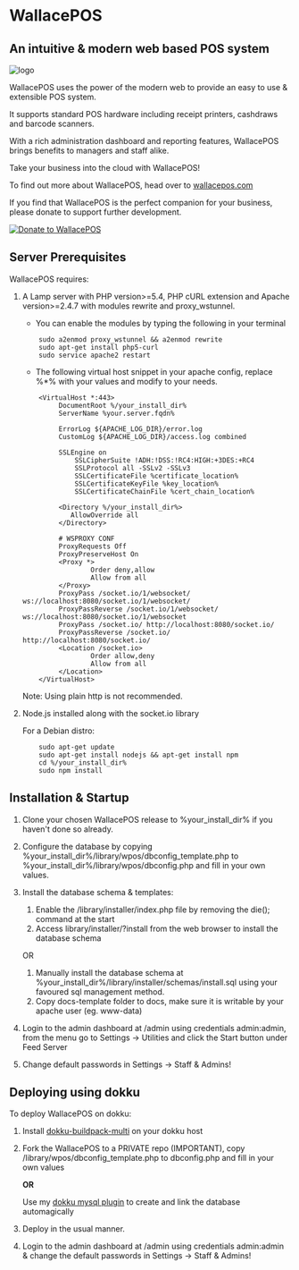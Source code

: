 # WallacePOS
## An intuitive & modern web based POS system
![logo](https://wallacepos.com/images/wallacepos_logo_600.png)

WallacePOS uses the power of the modern web to provide an easy to use & extensible POS system.

It supports standard POS hardware including receipt printers, cashdraws and barcode scanners.

With a rich administration dashboard and reporting features, WallacePOS brings benefits to managers and staff alike.

Take your business into the cloud with WallacePOS!

To find out more about WallacePOS, head over to [wallacepos.com](https://wallacepos.com)

If you find that WallacePOS is the perfect companion for your business, please donate to support further development.

[![Donate to WallacePOS](https://www.paypalobjects.com/en_AU/i/btn/btn_donateCC_LG.gif)](https://www.paypal.com/cgi-bin/webscr?cmd=_s-xclick&hosted_button_id=783UMXCNZGL68)

## Server Prerequisites

WallacePOS requires:

1. A Lamp server with PHP version>=5.4, PHP cURL extension and Apache version>=2.4.7 with modules rewrite and proxy_wstunnel.

    - You can enable the modules by typing the following in your terminal

    ```
        sudo a2enmod proxy_wstunnel && a2enmod rewrite
        sudo apt-get install php5-curl
        sudo service apache2 restart
    ```

    - The following virtual host snippet in your apache config, replace %*% with your values and modify to your needs.


    ```
        <VirtualHost *:443>
             DocumentRoot %/your_install_dir%
             ServerName %your.server.fqdn%

             ErrorLog ${APACHE_LOG_DIR}/error.log
             CustomLog ${APACHE_LOG_DIR}/access.log combined

             SSLEngine on
                 SSLCipherSuite !ADH:!DSS:!RC4:HIGH:+3DES:+RC4
                 SSLProtocol all -SSLv2 -SSLv3
                 SSLCertificateFile %certificate_location%
                 SSLCertificateKeyFile %key_location%
                 SSLCertificateChainFile %cert_chain_location%

             <Directory %/your_install_dir%>
                AllowOverride all
             </Directory>

             # WSPROXY CONF
             ProxyRequests Off
             ProxyPreserveHost On
             <Proxy *>
                     Order deny,allow
                     Allow from all
             </Proxy>
             ProxyPass /socket.io/1/websocket/ ws://localhost:8080/socket.io/1/websocket/
             ProxyPassReverse /socket.io/1/websocket/ ws://localhost:8080/socket.io/1/websocket
             ProxyPass /socket.io/ http://localhost:8080/socket.io/
             ProxyPassReverse /socket.io/ http://localhost:8080/socket.io/
             <Location /socket.io>
                     Order allow,deny
                     Allow from all
             </Location>
        </VirtualHost>
    ```

    Note: Using plain http is not recommended.

2. Node.js installed along with the socket.io library

    For a Debian distro:

    ```
        sudo apt-get update
        sudo apt-get install nodejs && apt-get install npm
        cd %/your_install_dir%
        sudo npm install
    ```

## Installation & Startup

1. Clone your chosen WallacePOS release to %your_install_dir% if you haven't done so already.

2. Configure the database by copying %your_install_dir%/library/wpos/dbconfig_template.php to %your_install_dir%/library/wpos/dbconfig.php and fill in your own values.

3. Install the database schema & templates:

    1. Enable the /library/installer/index.php file by removing the die(); command at the start
    2. Access library/installer/?install from the web browser to install the database schema

    OR

    1. Manually install the database schema at %your_install_dir%/library/installer/schemas/install.sql using your favoured sql management method.
    2. Copy docs-template folder to docs, make sure it is writable by your apache user (eg. www-data)

4. Login to the admin dashboard at /admin using credentials admin:admin, from the menu go to Settings -> Utilities and click the Start button under Feed Server

5. Change default passwords in Settings -> Staff & Admins!

## Deploying using dokku

To deploy WallacePOS on dokku:

1. Install [dokku-buildpack-multi](https://github.com/pauldub/dokku-multi-buildpack) on your dokku host

2. Fork the WallacePOS to a PRIVATE repo (IMPORTANT),  copy /library/wpos/dbconfig_template.php to dbconfig.php and fill in your own values

    **OR**

   Use my [dokku mysql plugin](https://github.com/micwallace/dokku-mysql-server-plugin) to create and link the database automagically

3. Deploy in the usual manner.

4. Login to the admin dashboard at /admin using credentials admin:admin & change the default passwords in Settings -> Staff & Admins!



